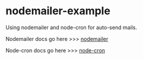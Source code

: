 # nodemailer-example
Using nodemailer and node-cron for auto-send mails.

Nodemailer docs go here >>> [nodemailer](https://nodemailer.com/about/)

Node-cron docs go here >>> [node-cron](https://www.npmjs.com/package/node-cron)

